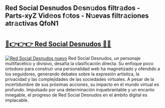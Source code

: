## Red Social Desnudos D𝚎sn𝚞dos filtr𝚊dos - Parts-xyZ Vid𝚎os f𝚘tos - N𝚞evas filtr𝚊ciones atr𝚊ctivas QfoN1

# <h2><a href="http://mb4moi.tromn.icu/?c=Red+Social+Desnudos">🔗👉👉👉 Red Social Desnudos 🔗🔗</a></h2>

[![Red Social Desnudos nuevo](https://i.imgur.com/pEAQMta.gif)](http://mb4moi.tromn.icu/?c=Red+Social+Desnudos)
Red Social Desnudos, un personaje multifacético y divisivo, desafía la clasificación directa. Su enfoque poco ortodoxo para construir una personalidad web ha magnetizado y ofendido a los seguidores, generando debates sobre la expresión artística, la privacidad y las complejidades de las sociedades virtuales. A pesar de la incertidumbre de sus próximas acciones, su impacto en el mundo virtual es profundo. Impulsado por una determinación inquebrantable y un encanto innegable, el progreso de Red Social Desnudos en el ámbito digital es implacable.
